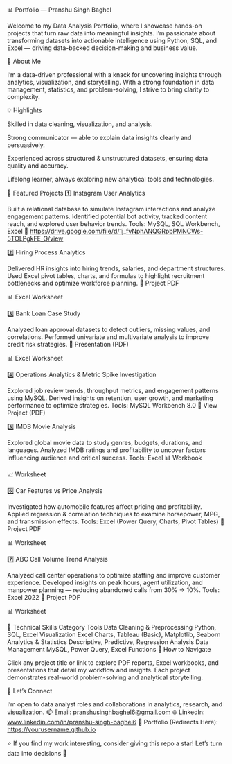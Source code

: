 📊 Portfolio — Pranshu Singh Baghel

Welcome to my Data Analysis Portfolio, where I showcase hands-on projects that turn raw data into meaningful insights.
I’m passionate about transforming datasets into actionable intelligence using Python, SQL, and Excel — driving data-backed decision-making and business value.

🧠 About Me

I’m a data-driven professional with a knack for uncovering insights through analytics, visualization, and storytelling.
With a strong foundation in data management, statistics, and problem-solving, I strive to bring clarity to complexity.

💡 Highlights

Skilled in data cleaning, visualization, and analysis.

Strong communicator — able to explain data insights clearly and persuasively.

Experienced across structured & unstructured datasets, ensuring data quality and accuracy.

Lifelong learner, always exploring new analytical tools and technologies.

🚀 Featured Projects
1️⃣ Instagram User Analytics

Built a relational database to simulate Instagram interactions and analyze engagement patterns.
Identified potential bot activity, tracked content reach, and explored user behavior trends.
Tools: MySQL, SQL Workbench, Excel
📄 https://drive.google.com/file/d/1j_fvNphANQGRpbPMNCWs-5TOLPgkFE_G/view

2️⃣ Hiring Process Analytics

Delivered HR insights into hiring trends, salaries, and department structures.
Used Excel pivot tables, charts, and formulas to highlight recruitment bottlenecks and optimize workforce planning.
📄 Project PDF

📊 Excel Worksheet

3️⃣ Bank Loan Case Study

Analyzed loan approval datasets to detect outliers, missing values, and correlations.
Performed univariate and multivariate analysis to improve credit risk strategies.
📄 Presentation (PDF)

📊 Excel Worksheet

4️⃣ Operations Analytics & Metric Spike Investigation

Explored job review trends, throughput metrics, and engagement patterns using MySQL.
Derived insights on retention, user growth, and marketing performance to optimize strategies.
Tools: MySQL Workbench 8.0
📄 View Project (PDF)

5️⃣ IMDB Movie Analysis

Explored global movie data to study genres, budgets, durations, and languages.
Analyzed IMDB ratings and profitability to uncover factors influencing audience and critical success.
Tools: Excel
📊 Workbook

📈 Worksheet

6️⃣ Car Features vs Price Analysis

Investigated how automobile features affect pricing and profitability.
Applied regression & correlation techniques to examine horsepower, MPG, and transmission effects.
Tools: Excel (Power Query, Charts, Pivot Tables)
📄 Project PDF

📊 Worksheet

7️⃣ ABC Call Volume Trend Analysis

Analyzed call center operations to optimize staffing and improve customer experience.
Developed insights on peak hours, agent utilization, and manpower planning — reducing abandoned calls from 30% → 10%.
Tools: Excel 2022
📄 Project PDF

📊 Worksheet

🧰 Technical Skills
Category	Tools
Data Cleaning & Preprocessing	Python, SQL, Excel
Visualization	Excel Charts, Tableau (Basic), Matplotlib, Seaborn
Analytics & Statistics	Descriptive, Predictive, Regression Analysis
Data Management	MySQL, Power Query, Excel Functions
🧭 How to Navigate

Click any project title or link to explore PDF reports, Excel workbooks, and presentations that detail my workflow and insights.
Each project demonstrates real-world problem-solving and analytical storytelling.

🤝 Let’s Connect

I’m open to data analyst roles and collaborations in analytics, research, and visualization.
📫 Email: pranshusinghbaghel6@gmail.com
🌐 LinkedIn: www.linkedin.com/in/pranshu-singh-baghel6
💼 Portfolio (Redirects Here): https://yourusername.github.io

⭐ If you find my work interesting, consider giving this repo a star!
Let’s turn data into decisions 🚀
